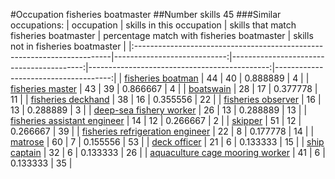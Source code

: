 #Occupation fisheries boatmaster
##Number skills 45
###Similar occupations:
| occupation                                                              |   skills in this occupation |   skills that match fisheries boatmaster |   percentage match with fisheries boatmaster |   skills not in fisheries boatmaster |
|:------------------------------------------------------------------------|----------------------------:|-----------------------------------------:|---------------------------------------------:|-------------------------------------:|
| [fisheries boatman](fisheries_boatman.md)                               |                          44 |                                       40 |                                     0.888889 |                                    4 |
| [fisheries master](fisheries_master.md)                                 |                          43 |                                       39 |                                     0.866667 |                                    4 |
| [boatswain](boatswain.md)                                               |                          28 |                                       17 |                                     0.377778 |                                   11 |
| [fisheries deckhand](fisheries_deckhand.md)                             |                          38 |                                       16 |                                     0.355556 |                                   22 |
| [fisheries observer](fisheries_observer.md)                             |                          16 |                                       13 |                                     0.288889 |                                    3 |
| [deep-sea fishery worker](deep-sea_fishery_worker.md)                   |                          26 |                                       13 |                                     0.288889 |                                   13 |
| [fisheries assistant engineer](fisheries_assistant_engineer.md)         |                          14 |                                       12 |                                     0.266667 |                                    2 |
| [skipper](skipper.md)                                                   |                          51 |                                       12 |                                     0.266667 |                                   39 |
| [fisheries refrigeration engineer](fisheries_refrigeration_engineer.md) |                          22 |                                        8 |                                     0.177778 |                                   14 |
| [matrose](matrose.md)                                                   |                          60 |                                        7 |                                     0.155556 |                                   53 |
| [deck officer](deck_officer.md)                                         |                          21 |                                        6 |                                     0.133333 |                                   15 |
| [ship captain](ship_captain.md)                                         |                          32 |                                        6 |                                     0.133333 |                                   26 |
| [aquaculture cage mooring worker](aquaculture_cage_mooring_worker.md)   |                          41 |                                        6 |                                     0.133333 |                                   35 |
